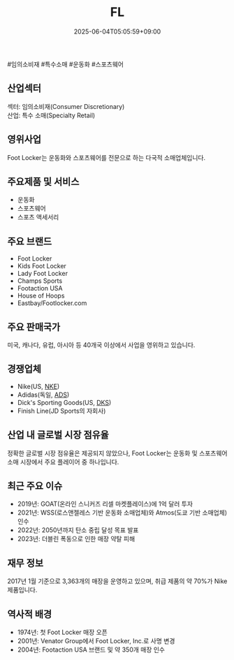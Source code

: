 ﻿---
title: "FL"
date: 2025-06-04T05:05:59+09:00
lastmod: 2025-06-04T05:05:59+09:00
type: docs
sidebar:
  open: true
weight: 344
---
<div style="display:none">
  <meta property="article:published_time" content="2025-06-03T20:05:59Z" />
  <meta property="article:modified_time" content="2025-06-03T20:05:59Z" />
</div>
#임의소비재 #특수소매 #운동화 #스포츠웨어 

## 산업섹터

섹터: 임의소비재(Consumer Discretionary)  
산업: 특수 소매(Specialty Retail)

## 영위사업

Foot Locker는 운동화와 스포츠웨어를 전문으로 하는 다국적 소매업체입니다.

## 주요제품 및 서비스

- 운동화
- 스포츠웨어
- 스포츠 액세서리

## 주요 브랜드

- Foot Locker
- Kids Foot Locker
- Lady Foot Locker
- Champs Sports
- Footaction USA
- House of Hoops
- Eastbay/Footlocker.com

## 주요 판매국가

미국, 캐나다, 유럽, 아시아 등 40개국 이상에서 사업을 영위하고 있습니다.

## 경쟁업체

- Nike(US, [NKE](/company-analysis/nke/))
- Adidas(독일, [ADS](/company-analysis/ads/))
- Dick's Sporting Goods(US, [DKS](/company-analysis/dks/))
- Finish Line(JD Sports의 자회사)

## 산업 내 글로벌 시장 점유율

정확한 글로벌 시장 점유율은 제공되지 않았으나, Foot Locker는 운동화 및 스포츠웨어 소매 시장에서 주요 플레이어 중 하나입니다.

## 최근 주요 이슈

- 2019년: GOAT(온라인 스니커즈 리셀 마켓플레이스)에 1억 달러 투자
- 2021년: WSS(로스앤젤레스 기반 운동화 소매업체)와 Atmos(도쿄 기반 소매업체) 인수
- 2022년: 2050년까지 탄소 중립 달성 목표 발표
- 2023년: 더블린 폭동으로 인한 매장 약탈 피해

## 재무 정보

2017년 1월 기준으로 3,363개의 매장을 운영하고 있으며, 취급 제품의 약 70%가 Nike 제품입니다.

## 역사적 배경

- 1974년: 첫 Foot Locker 매장 오픈
- 2001년: Venator Group에서 Foot Locker, Inc.로 사명 변경
- 2004년: Footaction USA 브랜드 및 약 350개 매장 인수
